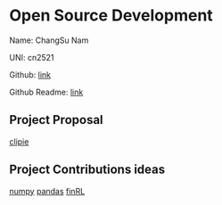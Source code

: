 # Open Source Development

Name: ChangSu Nam

UNI: cn2521

Github: [link](https://github.com/ChangSuNam)

Github Readme: [link](https://github.com/ChangSuNam/ChangSuNam/blob/main/README.md)

## Project Proposal

[clipie](../projects/javascript/clipie.md)

## Project Contributions ideas

[numpy](../projects/python/numpy.md)
[pandas](../projects/python/pandas.md)
[finRL](../projects/python/FinRL.md)
